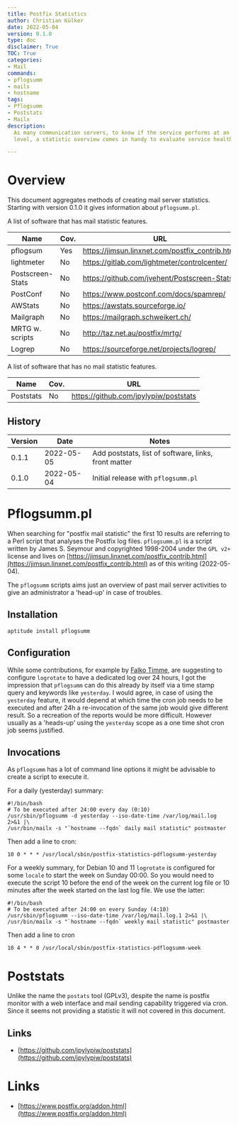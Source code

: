 ```yaml
---
title: Postfix Statistics
author: Christian Külker
date: 2022-05-04
version: 0.1.0
type: doc
disclaimer: True
TOC: True
categories:
- Mail
commands:
- pflogsumm
- mailx
- hostname
tags:
- Pflogsumm
- Poststats
- Mailx
description:
  As many communication servers, to know if the service performs at an expected
  level, a statistic overview comes in handy to evaluate service health.

---
```


# Overview

This document aggregates methods of creating mail server statistics. Starting
with version 0.1.0 it gives information about `pflogsumm.pl`.

A list of software that has mail statistic features.

| Name             | Cov. | URL                                             |
| ---------------- |----- | ----------------------------------------------- |
| pflogsum         | Yes  | https://jimsun.linxnet.com/postfix_contrib.html |
| lightmeter       | No   | https://gitlab.com/lightmeter/controlcenter/    |
| Postscreen-Stats | No   | https://github.com/jvehent/Postscreen-Stats     |
| PostConf         | No   | https://www.postconf.com/docs/spamrep/          |
| AWStats          | No   | https://awstats.sourceforge.io/                 |
| Mailgraph        | No   | https://mailgraph.schweikert.ch/                |
| MRTG w. scripts  | No   | http://taz.net.au/postfix/mrtg/                 |
| Logrep           | No   | https://sourceforge.net/projects/logrep/        |

A list of software that has no mail statistic features.

| Name             | Cov. | URL                                             |
| ---------------- |----- | ----------------------------------------------- |
| Poststats        | No   | https://github.com/jpylypiw/poststats           |


## History

| Version | Date       | Notes                                                |
| ------- | ---------- | ---------------------------------------------------- |
| 0.1.1   | 2022-05-05 | Add poststats, list of software, links, front matter |
| 0.1.0   | 2022-05-04 | Initial release with `pflogsumm.pl`                  |

# Pflogsumm.pl

When searching for "postfix mail statistic" the first 10 results are referring
to a Perl script that analyses the Postfix log files. `pflogsumm.pl` is a
script written by James S. Seymour and copyrighted 1998-2004 under the `GPL
v2+` license and lives on
[https://jimsun.linxnet.com/postfix_contrib.html](https://jimsun.linxnet.com/postfix_contrib.html)
as of this writing (2022-05-04).

The `pflogsumm` scripts aims just an overview of past mail server activities to
give an administrator a 'head-up' in case of troubles.

## Installation

```shell
aptitude install pflogsumm
```

## Configuration

While some contributions, for example by [Falko
Timme](https://www.howtoforge.com/postfix-monitoring-with-mailgraph-and-pflogsumm-on-debian-lenny),
are suggesting to configure `logrotate` to have a dedicated log over 24 hours,
I got the impression that `pflogsumm` can do this already by itself via a time
stamp query and keywords like `yesterday`. I would agree, in case of using the
`yesterday` feature, it would depend at which time the cron job needs to be
executed and after 24h a re-invocation of the same job would give different
result. So a recreation of the reports would be more difficult. However usually
as a 'heads-up' using the `yesterday` scope as a one time shot cron job seems
justified.

## Invocations

As `pflogsumm` has a lot of command line options it might be advisable to
create a script to execute it.

For a daily (yesterday) summary:

~~~
#!/bin/bash
# To be executed after 24:00 every day (0:10)
/usr/sbin/pflogsumm -d yesterday --iso-date-time /var/log/mail.log 2>&1 |\
/usr/bin/mailx -s "`hostname --fqdn` daily mail statistic" postmaster
~~~

Then add a line to cron:

~~~
10 0 * * * /usr/local/sbin/postfix-statistics-pdflogsumm-yesterday
~~~

For a weekly summary, for Debian 10 and 11 `logrotate` is configured for some
`locale` to start the week on Sunday 00:00.  So you would need to execute the
script 10 before the end of the week on the current log file or 10 minutes
after the week started on the last log file. We use the latter:

~~~
#!/bin/bash
# To be executed after 24:00 on every Sunday (4:10)
/usr/sbin/pflogsumm --iso-date-time /var/log/mail.log.1 2>&1 |\
/usr/bin/mailx -s "`hostname --fqdn` weekly mail statistic" postmaster
~~~

Then add a line to cron

~~~
10 4 * * 0 /usr/local/sbin/postfix-statistics-pdflogsumm-week
~~~

# Poststats

Unlike the name the `postats` tool (GPLv3), despite the name is postfix monitor
with a web interface and mail sending capability triggered via cron. Since it
seems not providing a statistic it will not covered in this document.

## Links

- [https://github.com/jpylypiw/poststats](https://github.com/jpylypiw/poststats)

# Links

- [https://www.postfix.org/addon.html](https://www.postfix.org/addon.html)
